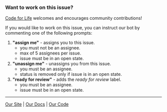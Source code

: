 ### Want to work on this issue?

[Code for Life](https://www.codeforlife.education/) welcomes and encourages community contributions!

If you would like to work on this issue, you can instruct our bot by commenting one of the following prompts:

1. **"assign me"** - assigns you to this issue.
    - you must not be an assignee.
    - max of 5 assignees per issue.
    - issue must be in an open state.
1. **"unassign me"** - unassigns you from this issue.
    - you must be an assignee.
    - status is removed only if issue is in an open state.
1. **"ready for review"** - adds the *ready for review* label.
    - you must be an assignee.
    - issue must be in an open state.

---

[Our Site](https://www.codeforlife.education/) | [Our Docs](https://docs.codeforlife.education/) | [Our Code](https://github.com/ocadotechnology/codeforlife-workspace)
